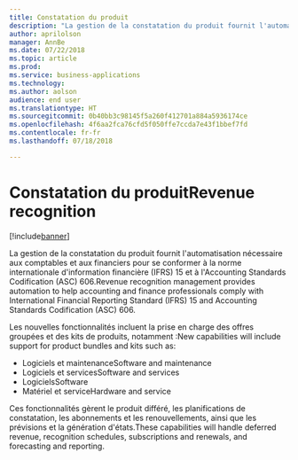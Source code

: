 ```yaml
---
title: Constatation du produit
description: "La gestion de la constatation du produit fournit l'automatisation conforme aux normes IFRS 15 et ASC 606."
author: aprilolson
manager: AnnBe
ms.date: 07/22/2018
ms.topic: article
ms.prod: 
ms.service: business-applications
ms.technology: 
ms.author: aolson
audience: end user
ms.translationtype: HT
ms.sourcegitcommit: 0b40bb3c98145f5a260f412701a884a5936174ce
ms.openlocfilehash: 4f6aa2fca76cfd5f050ffe7ccda7e43f1bbef7fd
ms.contentlocale: fr-fr
ms.lasthandoff: 07/18/2018

---
```


# <a name="revenue-recognition"></a><span data-ttu-id="a3076-103">Constatation du produit</span><span class="sxs-lookup"><span data-stu-id="a3076-103">Revenue recognition</span></span>

[!include[banner](../../includes/banner.md)]

<span data-ttu-id="a3076-104">La gestion de la constatation du produit fournit l'automatisation nécessaire aux comptables et aux financiers pour se conformer à la norme internationale d'information financière (IFRS) 15 et à l'Accounting Standards Codification (ASC) 606.</span><span class="sxs-lookup"><span data-stu-id="a3076-104">Revenue recognition management provides automation to help accounting and finance professionals comply with International Financial Reporting Standard (IFRS) 15 and Accounting Standards Codification (ASC) 606.</span></span> 

<span data-ttu-id="a3076-105">Les nouvelles fonctionnalités incluent la prise en charge des offres groupées et des kits de produits, notamment :</span><span class="sxs-lookup"><span data-stu-id="a3076-105">New capabilities will include support for product bundles and kits such as:</span></span>

- <span data-ttu-id="a3076-106">Logiciels et maintenance</span><span class="sxs-lookup"><span data-stu-id="a3076-106">Software and maintenance</span></span>
- <span data-ttu-id="a3076-107">Logiciels et services</span><span class="sxs-lookup"><span data-stu-id="a3076-107">Software and services</span></span>
- <span data-ttu-id="a3076-108">Logiciels</span><span class="sxs-lookup"><span data-stu-id="a3076-108">Software</span></span>
- <span data-ttu-id="a3076-109">Matériel et service</span><span class="sxs-lookup"><span data-stu-id="a3076-109">Hardware and service</span></span>

<span data-ttu-id="a3076-110">Ces fonctionnalités gèrent le produit différé, les planifications de constatation, les abonnements et les renouvellements, ainsi que les prévisions et la génération d'états.</span><span class="sxs-lookup"><span data-stu-id="a3076-110">These capabilities will handle deferred revenue, recognition schedules, subscriptions and renewals, and forecasting and reporting.</span></span>

